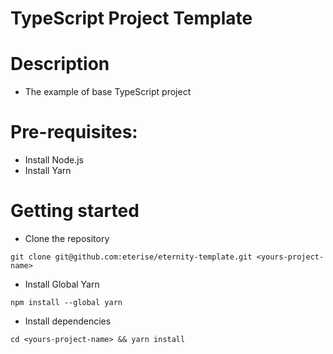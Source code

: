 # TypeScript Project Template

# Description
- The example of base TypeScript project

# Pre-requisites:
- Install Node.js
- Install Yarn

# Getting started
- Clone the repository
```
git clone git@github.com:eterise/eternity-template.git <yours-project-name>
```
- Install Global Yarn
```
npm install --global yarn
```

- Install dependencies
```
cd <yours-project-name> && yarn install
```